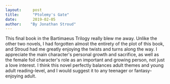 ```yaml
---
layout:     post
title:      "Ptolemy's Gate"
date:       2019-02-05
author:    "By Jonathan Stroud"
---
```


This final book in the Bartimaeus Trilogy really blew me away. Unlike the other two novels, I had forgotten almost the entirety of the plot of this book, and Stroud had me greatly enjoying the twists and turns along the way. I appreciate the main character's personal growth and sacrifice, as well as the female foil character's role as an important and growing person, not just a love interest. I think this novel perfectly balances adult themes and young adult reading-level, and I would suggest it to any teenager or fantasy-enjoying adult.